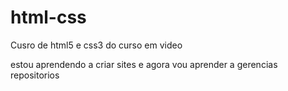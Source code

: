 # html-css
 Cusro de html5 e css3 do curso em video

estou aprendendo a criar sites e agora vou aprender a gerencias repositorios
